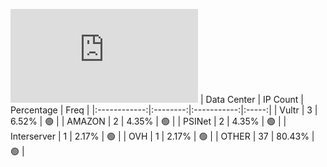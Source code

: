 ![Diagramm](https://github.com/obajay/StateSync-snapshots/blob/main/Projects/Ixo/1/README.md)
| Data Center | IP Count | Percentage | Freq |
|:------------:|:--------:|:-----------:|:-----:|
| Vultr | 3 | 6.52% | 🟢 |
| AMAZON | 2 | 4.35% | 🟢 |
| PSINet | 2 | 4.35% | 🟢 |
| Interserver | 1 | 2.17% | 🟢 |
| OVH | 1 | 2.17% | 🟢 |
| OTHER | 37 | 80.43% | 🟢 |